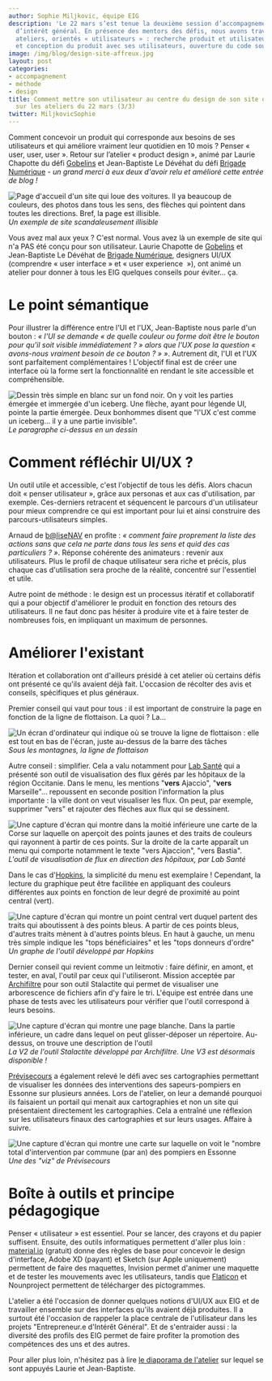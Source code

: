 ```yaml
---
author: Sophie Miljkovic, équipe EIG
description: 'Le 22 mars s’est tenue la deuxième session d’accompagnement des entrepreneurs
  d’intérêt général. En présence des mentors des défis, nous avons travaillé sur 3
  ateliers, orientés « utilisateurs » : recherche produit et utilisateurs, design
  et conception du produit avec ses utilisateurs, ouverture du code source.'
image: /img/blog/design-site-affreux.jpg
layout: post
categories:
- accompagnement
- méthode
- design
title: Comment mettre son utilisateur au centre du design de son site ou de son outil ?  Retour
  sur les ateliers du 22 mars (3/3)
twitter: MiljkovicSophie
---
```


Comment concevoir un produit qui corresponde aux besoins de ses
utilisateurs et qui améliore vraiment leur quotidien en 10 mois ?
Penser « user, user, user ».  Retour sur l’atelier « product design »,
animé par Laurie Chapotte du défi
[Gobelins](/defis/2018/gobelins.html)
et Jean-Baptiste Le Dévéhat du défi [Brigade
Numérique](/defis/2018/brigadenumerique.html) - *un grand merci à eux
deux d'avoir relu et amélioré cette entrée de blog !*

![Page d'accueil d'un site qui loue des voitures. Il ya beaucoup de couleurs, des photos dans tous les sens, des flèches qui pointent dans toutes les directions. Bref, la page est illisible.](/img/blog/design-site-affreux.jpg)
_Un exemple de site scandaleusement illisible_

Vous avez mal aux yeux ? C'est normal. Vous avez là un exemple de site
qui n'a PAS été conçu pour son utilisateur. Laurie Chapotte de
[Gobelins](/defis/2017/gobelins.html) et Jean-Baptiste Le Dévéhat de
[Brigade Numérique](/defis/2018/brigadenumerique.html), designers
UI/UX (comprendre « user interface » et « user experience  »), ont
animé un atelier pour donner à tous les EIG quelques conseils pour
éviter… ça.

# Le point sémantique

Pour illustrer la différence entre l'UI et l'UX, Jean-Baptiste nous
parle d'un bouton : _« l'UI se demande « de quelle couleur ou forme
doit être le bouton pour qu'il soit visible immédiatement ? » alors
que l'UX pose la question « avons-nous vraiment besoin de ce
bouton ? » »_. Autrement dit, l'UI et l'UX sont parfaitement
complémentaires !  L'objectif final est de créer une interface où la
forme sert la fonctionnalité en rendant le site accessible et
compréhensible.

![Dessin très simple en blanc sur un fond noir. On y voit les parties émergée et immergée d'un iceberg. Une flèche, ayant pour légende UI, pointe la partie émergée. Deux bonhommes disent que "l'UX c'est comme un iceberg... il y a une partie invisible".](/img/blog/design-schema-UX-UI.jpg)
_Le paragraphe ci-dessus en un dessin_

# Comment réfléchir UI/UX ?

Un outil utile et accessible, c'est l'objectif de tous les
défis. Alors chacun doit « penser utilisateur », grâce aux personas et
aux cas d'utilisation, par exemple. Ces-derniers retracent et
séquencent le parcours d'un utilisateur pour mieux comprendre ce qui
est important pour lui et ainsi construire des parcours-utilisateurs
simples.

Arnaud de [b@liseNAV](/defis/2017/balisenav.html) en profite : _«
comment faire proprement la liste des actions sans que cela ne parte
dans tous les sens et quid des cas particuliers ?  »_. Réponse
cohérente des animateurs : revenir aux utilisateurs. Plus le profil de
chaque utilisateur sera riche et précis, plus chaque cas d'utilisation
sera proche de la réalité, concentré sur l'essentiel et utile.

Autre point de méthode : le design est un processus itératif et
collaboratif qui a pour objectif d'améliorer le produit en fonction
des retours des utilisateurs. Il ne faut donc pas hésiter à produire
vite et à faire tester de nombreuses fois, en impliquant un maximum de
personnes.

# Améliorer l'existant

Itération et collaboration ont d'ailleurs présidé à cet atelier où
certains défis ont présenté ce qu'ils avaient déjà fait. L'occasion de
récolter des avis et conseils, spécifiques et plus généraux.

Premier conseil qui vaut pour tous : il est important de construire la
page en fonction de la ligne de flottaison. La quoi ? La…

![Un écran d'ordinateur qui indique où se trouve la ligne de flottaison : elle est tout en bas de l'écran, juste au-dessus de la barre des tâches](/img/blog/design-ligne-flottaison.jpg)
_Sous les montagnes, la ligne de flottaison_

Autre conseil : simplifier. Cela a valu notamment pour [Lab
Santé](/defis/2018/labsante.html) qui a présenté son outil de
visualisation des flux gérés par les hôpitaux de la région
Occitanie. Dans le menu, les mentions "**vers** Ajaccio", "**vers**
Marseille"... repoussent en seconde position l'information la plus
importante : la ville dont on veut visualiser les flux. On peut, par
exemple, supprimer "vers" et rajouter des flèches aux flux qui se
dessinent.

![Une capture d'écran qui montre dans la moitié inférieure une carte de la Corse sur laquelle on aperçoit des points jaunes et des traits de couleurs qui rayonnent à partir de ces points. Sur la droite de la carte apparaît un menu qui comporte notamment le texte "vers Ajaccion", "vers Bastia".](/img/blog/design-carto-Labsante.jpg)
_L'outil de visualisation de flux en direction des hôpitaux, par Lab Santé_

Dans le cas
d'[Hopkins](https://entrepreneur-interet-general.etalab.gouv.fr/defi/2017/09/26/hopkins/),
la simplicité du menu est exemplaire ! Cependant, la lecture du
graphique peut être facilitée en appliquant des couleurs différentes
aux points en fonction de leur degré de proximité au point central
(vert).

![Une capture d'écran qui montre un point central vert duquel partent des traits qui aboutissent à des points bleus. A partir de ces points bleus, d'autres traits mènent à d'autres points bleus. En haut à gauche, un menu très simple indique les "tops bénéficiaires" et les "tops donneurs d'ordre"](/img/blog/design-graph-Hopkins.jpg)
_Un graphe de l'outil développé par Hopkins_

Dernier conseil qui revient comme un leitmotiv : faire définir, en
amont, et tester, en aval, l'outil par ceux qui l'utiliseront. Mission
acceptée par [Archifiltre](http://archifiltre.com/index.html) pour son
outil Stalactite qui permet de visualiser une arborescence de fichiers
afin d'y faire le tri. L'équipe est entrée dans une phase de tests
avec les utilisateurs pour vérifier que l'outil correspond à leurs
besoins.

![Une capture d'écran qui montre une page blanche. Dans la partie inférieure, un cadre dans lequel on peut glisser-déposer un répertoire. Au-dessus, on trouve une description de l'outil](/img/blog/design-stalactite.jpg)
_La V2 de l'outil Stalactite développé par Archifiltre. Une V3 est désormais disponible !_

[Prévisecours](https://previsecours.fr/) a également relevé le défi
avec ses cartographies permettant de visualiser les données des
interventions des sapeurs-pompiers en Essonne sur plusieurs
années. Lors de l'atelier, on leur a demandé pourquoi ils faisaient un
portail qui menait aux cartographies et non un site qui présentaient
directement les cartographies. Cela a entraîné une réflexion sur les
utilisateurs finaux des cartographies et sur leurs usages. Affaire à
suivre.

![Une capture d'écran qui montre une carte sur laquelle on voit le "nombre total d'intervention par commune (par an) des pompiers en Essonne](/img/blog/design-carto-Previsecours.jpg)
_Une des "viz" de Prévisecours_

# Boîte à outils et principe pédagogique

Penser « utilisateur » est essentiel. Pour se lancer, des crayons et
du papier suffisent. Ensuite, des outils informatiques permettent
d'aller plus loin : [material.io](https://material.io/) (gratuit)
donne des règles de base pour concevoir le design d'interface, Adobe
XD (payant) et Sketch (sur Apple uniquement) permettent de faire des
maquettes, Invision permet d'animer une maquette et de tester les
mouvements avec les utilisateurs, tandis que
[Flaticon](https://www.flaticon.com/) et Nounproject permettent de
télécharger des pictogrammes.

L'atelier a été l'occasion de donner quelques notions d'UI/UX aux EIG
et de travailler ensemble sur des interfaces qu'ils avaient déjà
produites. Il a surtout été l'occasion de rappeler la place centrale
de l'utilisateur dans les projets "Entrepreneur.e d'Intérêt
Général". Et de s'entraider aussi : la diversité des profils des EIG
permet de faire profiter la promotion des compétences des uns et des
autres.

Pour aller plus loin, n'hésitez pas à lire [le diaporama de
l'atelier](https://speakerdeck.com/bzg/ui-entrepreneur-e-s-dinteret-general-2018)
sur lequel se sont appuyés Laurie et Jean-Baptiste.
